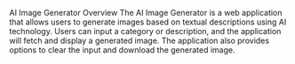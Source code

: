 AI Image Generator
Overview
The AI Image Generator is a web application that allows users to generate images based on textual descriptions using AI technology. Users can input a category or description, and the application will fetch and display a generated image. The application also provides options to clear the input and download the generated image.
